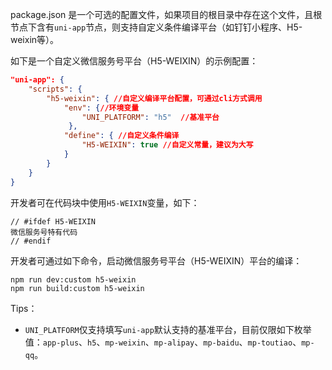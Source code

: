 package.json 是一个可选的配置文件，如果项目的根目录中存在这个文件，且根节点下含有`uni-app`节点，则支持自定义条件编译平台（如钉钉小程序、H5-weixin等）。

如下是一个自定义微信服务号平台（H5-WEIXIN）的示例配置：
 
```json
"uni-app": {
    "scripts": {
        "h5-weixin": { //自定义编译平台配置，可通过cli方式调用
            "env": {//环境变量
                "UNI_PLATFORM": "h5"  //基准平台 
             },
            "define": { //自定义条件编译
                "H5-WEIXIN": true //自定义常量，建议为大写
            }
        }
    }    
}
```

开发者可在代码块中使用`H5-WEIXIN`变量，如下：

```
// #ifdef H5-WEIXIN
微信服务号特有代码
// #endif
```

开发者可通过如下命令，启动微信服务号平台（H5-WEIXIN）平台的编译：
```
npm run dev:custom h5-weixin 
npm run build:custom h5-weixin
```

Tips：

- `UNI_PLATFORM`仅支持填写`uni-app`默认支持的基准平台，目前仅限如下枚举值：`app-plus`、`h5`、`mp-weixin`、`mp-alipay`、`mp-baidu`、`mp-toutiao`、`mp-qq`。
